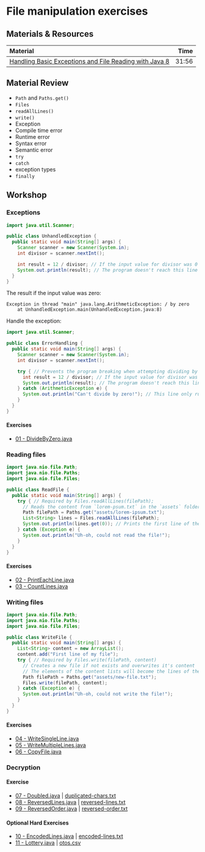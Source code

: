 # File manipulation exercises

## Materials & Resources

| Material | Time |
|:---------|-----:|
|[Handling Basic Exceptions and File Reading with Java 8](https://www.youtube.com/watch?v=b1A9kI2zSe4)| 31:56 |

## Material Review

 - `Path` and `Paths.get()`
 - `Files`
 - `readAllLines()`
 - `write()`
 - Exception
 - Compile time error
 - Runtime error
 - Syntax error
 - Semantic error
 - `try`
 - `catch`
 - exception types
 - `finally`

## Workshop

### Exceptions

```java
import java.util.Scanner;

public class UnhandledException {
  public static void main(String[] args) {
    Scanner scanner = new Scanner(System.in);
    int divisor = scanner.nextInt();

    int result = 12 / divisor; // If the input value for divisor was 0 the program breaks
    System.out.println(result); // The program doesn't reach this line if the input was 0
  }
}

```

The result if the input value was zero:

```
Exception in thread "main" java.lang.ArithmeticException: / by zero
    at UnhandledException.main(UnhandledException.java:8)
```

Handle the exception:

```java
import java.util.Scanner;

public class ErrorHandling {
  public static void main(String[] args) {
    Scanner scanner = new Scanner(System.in);
    int divisor = scanner.nextInt();

    try { // Prevents the program breaking when attempting dividing by zero
      int result = 12 / divisor; // If the input value for divisor was 0 it stops the try block
      System.out.println(result); // The program doesn't reach this line if the input was 0
    } catch (ArithmeticException e) {
      System.out.println("Can't divide by zero!"); // This line only runs if the input was 0
    }
  }
}

```

#### Exercises

 - [01 - DivideByZero.java](divide-by-zero/DivideByZero.java)

### Reading files

```java
import java.nio.file.Path;
import java.nio.file.Paths;
import java.nio.file.Files;

public class ReadFile {
  public static void main(String[] args) {
    try { // Required by Files.readAllLines(filePath);
      // Reads the content from `lorem-psum.txt` in the `assets` folder line by line to a String List
      Path filePath = Paths.get("assets/lorem-ipsum.txt");
      List<String> lines = Files.readAllLines(filePath);   
      System.out.println(lines.get(0)); // Prints the first line of the file
    } catch (Exception e) {
      System.out.println("Uh-oh, could not read the file!");
    }
  }
}
```

#### Exercises

 - [02 - PrintEachLine.java](print-each-line/PrintEachLine.java)
 - [03 - CountLines.java](count-lines/CountLines.java)

### Writing files

```java
import java.nio.file.Path;
import java.nio.file.Paths;
import java.nio.file.Files;

public class WriteFile {
  public static void main(String[] args) {
    List<String> content = new ArrayList();
    content.add("First line of my file");
    try { // Required by Files.write(filePath, content)
      // Creates a new file if not exists and overwrites it's content
      // The elements of the content lists will become the lines of the file
      Path filePath = Paths.get("assets/new-file.txt");
      Files.write(filePath, content);
    } catch (Exception e) {
      System.out.println("Uh-oh, could not write the file!");
    }
  }
}
```

#### Exercises

 - [04 - WriteSingleLine.java](write-single-line/WriteSingleLine.java)
 - [05 - WriteMultipleLines.java](write-multiple-lines/WriteMultipleLines.java)
 - [06 - CopyFile.java](copy-file/CopyFile.java)

### Decryption

#### Exercise

 - [07 - Doubled.java](decrypt-doubled/Doubled.java) | [duplicated-chars.txt](decrypt-doubled/duplicated-chars.txt)
 - [08 - ReversedLines.java](decrypt-reversed-lines/ReversedLines.java) | [reversed-lines.txt](decrypt-reversed-lines/reversed-lines.txt)
 - [09 - ReversedOrder.java](decrypt-reversed-order/ReversedOrder.java) | [reversed-order.txt](decrypt-reversed-order/reversed-order.txt)


#### Optional Hard Exercises

 - [10 - EncodedLines.java](decrypt-encoded/EncodedLines.java) | [encoded-lines.txt](decrypt-encoded/encoded-lines.txt)
 - [11 - Lottery.java](lottery/Lottery.java) | [otos.csv](lottery/otos.csv)

